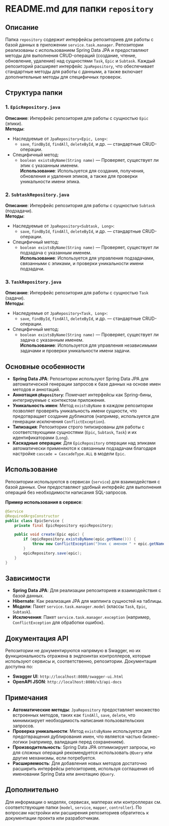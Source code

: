 # README.md для папки `repository`

## Описание

Папка `repository` содержит интерфейсы репозиториев для работы с базой данных в приложении `service.task.manager`. Репозитории реализованы с использованием Spring Data JPA и предоставляют методы для выполнения CRUD-операций (создание, чтение, обновление, удаление) над сущностями `Task`, `Epic` и `Subtask`. Каждый репозиторий расширяет интерфейс `JpaRepository`, что обеспечивает стандартные методы для работы с данными, а также включает дополнительные методы для специфичных проверок.

## Структура папки

### 1. `EpicRepository.java`
**Описание**: Интерфейс репозитория для работы с сущностью `Epic` (эпики).  
**Методы**:
- Наследуемые от `JpaRepository<Epic, Long>`:
    - `save`, `findById`, `findAll`, `deleteById`, и др. — стандартные CRUD-операции.
- Специфичный метод:
    - `boolean existsByName(String name)` — Проверяет, существует ли эпик с указанным именем.  
      **Использование**: Используется для создания, получения, обновления и удаления эпиков, а также для проверки уникальности имени эпика.

### 2. `SubtaskRepository.java`
**Описание**: Интерфейс репозитория для работы с сущностью `Subtask` (подзадачи).  
**Методы**:
- Наследуемые от `JpaRepository<Subtask, Long>`:
    - `save`, `findById`, `findAll`, `deleteById`, и др. — стандартные CRUD-операции.
- Специфичный метод:
    - `boolean existsByName(String name)` — Проверяет, существует ли подзадача с указанным именем.  
      **Использование**: Используется для управления подзадачами, связанными с эпиками, и проверки уникальности имени подзадачи.

### 3. `TaskRepository.java`
**Описание**: Интерфейс репозитория для работы с сущностью `Task` (задачи).  
**Методы**:
- Наследуемые от `JpaRepository<Task, Long>`:
    - `save`, `findById`, `findAll`, `deleteById`, и др. — стандартные CRUD-операции.
- Специфичный метод:
    - `boolean existsByName(String name)` — Проверяет, существует ли задача с указанным именем.  
      **Использование**: Используется для управления независимыми задачами и проверки уникальности имени задачи.

## Основные особенности

- **Spring Data JPA**: Репозитории используют Spring Data JPA для автоматической генерации запросов к базе данных на основе имен методов и аннотаций.
- **Аннотация `@Repository`**: Помечает интерфейсы как Spring-бины, интегрируемые с контекстом приложения.
- **Уникальность имен**: Метод `existsByName` в каждом репозитории позволяет проверять уникальность имени сущности, что предотвращает создание дубликатов (например, используется для генерации исключения `ConflictException`).
- **Типизация**: Репозитории строго типизированы для работы с соответствующими сущностями (`Epic`, `Subtask`, `Task`) и их идентификаторами (`Long`).
- **Каскадные операции**: Для `EpicRepository` операции над эпиками автоматически применяются к связанным подзадачам благодаря настройке `cascade = CascadeType.ALL` в модели `Epic`.

## Использование

Репозитории используются в сервисах (`service`) для взаимодействия с базой данных. Они предоставляют удобный интерфейс для выполнения операций без необходимости написания SQL-запросов.

**Пример использования в сервисе**:
```java
@Service
@RequiredArgsConstructor
public class EpicService {
    private final EpicRepository epicRepository;

    public void create(Epic epic) {
        if (epicRepository.existsByName(epic.getName())) {
            throw new ConflictException("Эпик с именем " + epic.getName() + " уже существует");
        }
        epicRepository.save(epic);
    }
}
```

## Зависимости

- **Spring Data JPA**: Для реализации репозиториев и взаимодействия с базой данных.
- **Hibernate**: Как реализация JPA для маппинга сущностей на таблицы.
- **Модели**: Пакет `service.task.manager.model` (классы `Task`, `Epic`, `Subtask`).
- **Исключения**: Пакет `service.task.manager.exception` (например, `ConflictException` для обработки ошибок).

## Документация API

Репозитории не документируются напрямую в Swagger, но их функциональность отражена в эндпоинтах контроллеров, которые используют сервисы и, соответственно, репозитории. Документация доступна по:
- **Swagger UI**: `http://localhost:8080/swagger-ui.html`
- **OpenAPI JSON**: `http://localhost:8080/v3/api-docs`

## Примечания

- **Автоматические методы**: `JpaRepository` предоставляет множество встроенных методов, таких как `findAll`, `save`, `delete`, что минимизирует необходимость написания пользовательских запросов.
- **Проверка уникальности**: Метод `existsByName` используется для предотвращения дублирования имен, что является частью бизнес-логики (например, валидация перед сохранением).
- **Производительность**: Spring Data JPA оптимизирует запросы, но для сложных операций рекомендуется использовать `@Query` или другие механизмы, если потребуется.
- **Расширяемость**: Для добавления новых методов достаточно расширить интерфейсы репозиториев, используя соглашения об именовании Spring Data или аннотацию `@Query`.

## Дополнительно

Для информации о моделях, сервисах, мапперах или контроллерах см. соответствующие папки (`model`, `service`, `mapper`, `controller`). По вопросам настройки или расширения репозиториев обратитесь к документации проекта или разработчикам.